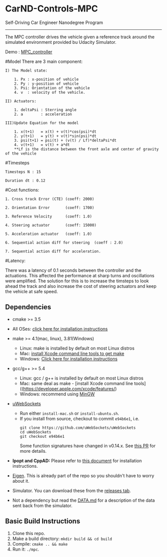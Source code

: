 # CarND-Controls-MPC
Self-Driving Car Engineer Nanodegree Program


---
The MPC controller drives the vehicle given a reference track around the simulated environment provided bu Udacity Simulator.

Demo : [MPC_controller](https://youtu.be/VtINpEImMoc)

#Model
There are 3 main component:

	I) The Model state:

		1. Px : x-position of vehicle
		2. Py : y-position of vehicle
		3. Psi: Orientation of the vehicle
		4. v  : velocity of the vehicle.

	II) Actuators:
		
		1. deltaPsi : Sterring angle
		2. a        : acceleration

	III)Update Equation for the model
		
		1. x(t+1)   = x(t) + v(t)*cos(psi)*dt
		2. y(t+1)   = y(t) + v(t)*sin(psi)*dt
		3. psi(t+1) = psi(t) + (v(t) / Lf)*deltaPsi*dt
		4. v(t+1)   = v(t) + a*dt
		**Lf is the distance between the front axle and center of gravity of the vehicle

#Timesteps 

	Timesteps N : 15

	Duration dt : 0.12

#Cost functions:
	
	1. Cross track Error (CTE) (coeff: 2000)
	
	2. Orientation Error       (coeff: 1700)
	
	3. Reference Velocity      (coeff: 1.0)
	
	4. Steering actuator       (coeff: 15000)
	
	5. Acceleration actuator   (coeff: 1.0)
	
	6. Sequential action diff for steering  (coeff : 2.0)
	
	7. Sequential action diff for acceleration.


#Latency: 

There was a latency of 0.1 seconds between the controller and the actuations. This affected the performance at sharp turns and oscillations were amplified. The solution for this is to increase the timsteps to look ahead the track and also increase the cost of steering actuators and keep the vehicle at safe speed.
		
## Dependencies

* cmake >= 3.5
 * All OSes: [click here for installation instructions](https://cmake.org/install/)
* make >= 4.1(mac, linux), 3.81(Windows)
  * Linux: make is installed by default on most Linux distros
  * Mac: [install Xcode command line tools to get make](https://developer.apple.com/xcode/features/)
  * Windows: [Click here for installation instructions](http://gnuwin32.sourceforge.net/packages/make.htm)
* gcc/g++ >= 5.4
  * Linux: gcc / g++ is installed by default on most Linux distros
  * Mac: same deal as make - [install Xcode command line tools]((https://developer.apple.com/xcode/features/)
  * Windows: recommend using [MinGW](http://www.mingw.org/)
* [uWebSockets](https://github.com/uWebSockets/uWebSockets)
  * Run either `install-mac.sh` or `install-ubuntu.sh`.
  * If you install from source, checkout to commit `e94b6e1`, i.e.
    ```
    git clone https://github.com/uWebSockets/uWebSockets
    cd uWebSockets
    git checkout e94b6e1
    ```
    Some function signatures have changed in v0.14.x. See [this PR](https://github.com/udacity/CarND-MPC-Project/pull/3) for more details.

* **Ipopt and CppAD:** Please refer to [this document](https://github.com/udacity/CarND-MPC-Project/blob/master/install_Ipopt_CppAD.md) for installation instructions.
* [Eigen](http://eigen.tuxfamily.org/index.php?title=Main_Page). This is already part of the repo so you shouldn't have to worry about it.
* Simulator. You can download these from the [releases tab](https://github.com/udacity/self-driving-car-sim/releases).
* Not a dependency but read the [DATA.md](./DATA.md) for a description of the data sent back from the simulator.


## Basic Build Instructions

1. Clone this repo.
2. Make a build directory: `mkdir build && cd build`
3. Compile: `cmake .. && make`
4. Run it: `./mpc`.

